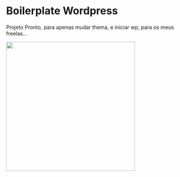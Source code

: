 <h1>Boilerplate Wordpress</h1>
<p>Projeto Pronto, para apenas mudar thema, e iniciar wp, para os meus freelas...</p>

<img src="https://media-cdn.tripadvisor.com/media/photo-s/15/08/21/54/20181013-162653-largejpg.jpg" width="350" />
